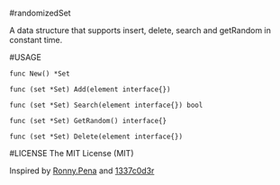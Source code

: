 #randomizedSet

A data structure that supports insert, delete, search and getRandom in constant time.

#USAGE

```
func New() *Set 
```
```
func (set *Set) Add(element interface{}) 
```
```
func (set *Set) Search(element interface{}) bool 
```
```
func (set *Set) GetRandom() interface{} 
```
```
func (set *Set) Delete(element interface{}) 
```

#LICENSE
The MIT License (MIT)

Inspired by [Ronny.Pena][1] and [1337c0d3r][2]


  [1]: https://discuss.leetcode.com/user/ronny-pena
  [2]: https://discuss.leetcode.com/user/1337c0d3r
